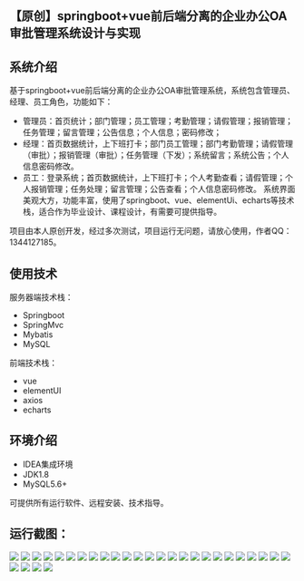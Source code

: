 ## 【原创】springboot+vue前后端分离的企业办公OA审批管理系统设计与实现

## 系统介绍

基于springboot+vue前后端分离的企业办公OA审批管理系统，系统包含管理员、经理、员工角色，功能如下：
- 管理员：首页统计；部门管理；员工管理；考勤管理；请假管理；报销管理；任务管理；留言管理；公告信息；个人信息；密码修改；
- 经理：首页数据统计，上下班打卡；部门员工管理；部门考勤管理；请假管理（审批）；报销管理（审批）；任务管理（下发）；系统留言；系统公告；个人信息密码修改。
- 员工：登录系统；首页数据统计，上下班打卡；个人考勤查看；请假管理；个人报销管理；任务处理；留言管理；公告查看；个人信息密码修改。
系统界面美观大方，功能丰富，使用了springboot、vue、elementUi、echarts等技术栈，适合作为毕业设计、课程设计，有需要可提供指导。

项目由本人原创开发，经过多次测试，项目运行无问题，请放心使用，作者QQ：1344127185。

## 使用技术

服务器端技术栈：

- Springboot
- SpringMvc
- Mybatis
- MySQL

前端技术栈：

- vue
- elementUI
- axios
- echarts

## 环境介绍

- IDEA集成环境
- JDK1.8
- MySQL5.6+

可提供所有运行软件、远程安装、技术指导。

## 运行截图：
![](https://github.com/itcoderyhl/oa-approval-server/blob/main/images/1.png)
![](https://github.com/itcoderyhl/oa-approval-server/blob/main/images/2.png)
![](https://github.com/itcoderyhl/oa-approval-server/blob/main/images/3.png)
![](https://github.com/itcoderyhl/oa-approval-server/blob/main/images/4.png)
![](https://github.com/itcoderyhl/oa-approval-server/blob/main/images/5.png)
![](https://github.com/itcoderyhl/oa-approval-server/blob/main/images/6.png)
![](https://github.com/itcoderyhl/oa-approval-server/blob/main/images/7.png)
![](https://github.com/itcoderyhl/oa-approval-server/blob/main/images/8.png)
![](https://github.com/itcoderyhl/oa-approval-server/blob/main/images/9.png)
![](https://github.com/itcoderyhl/oa-approval-server/blob/main/images/10.png)
![](https://github.com/itcoderyhl/oa-approval-server/blob/main/images/11.png)
![](https://github.com/itcoderyhl/oa-approval-server/blob/main/images/12.png)
![](https://github.com/itcoderyhl/oa-approval-server/blob/main/images/13.png)
![](https://github.com/itcoderyhl/oa-approval-server/blob/main/images/14.png)
![](https://github.com/itcoderyhl/oa-approval-server/blob/main/images/15.png)
![](https://github.com/itcoderyhl/oa-approval-server/blob/main/images/16.png)
![](https://github.com/itcoderyhl/oa-approval-server/blob/main/images/17.png)
![](https://github.com/itcoderyhl/oa-approval-server/blob/main/images/18.png)
![](https://github.com/itcoderyhl/oa-approval-server/blob/main/images/19.png)
![](https://github.com/itcoderyhl/oa-approval-server/blob/main/images/20.png)
![](https://github.com/itcoderyhl/oa-approval-server/blob/main/images/21.png)
![](https://github.com/itcoderyhl/oa-approval-server/blob/main/images/22.png)
![](https://github.com/itcoderyhl/oa-approval-server/blob/main/images/23.png)
![](https://github.com/itcoderyhl/oa-approval-server/blob/main/images/24.png)
![](https://github.com/itcoderyhl/oa-approval-server/blob/main/images/25.png)
![](https://github.com/itcoderyhl/oa-approval-server/blob/main/images/26.png)
![](https://github.com/itcoderyhl/oa-approval-server/blob/main/images/27.png)
![](https://github.com/itcoderyhl/oa-approval-server/blob/main/images/28.png)
![](https://github.com/itcoderyhl/oa-approval-server/blob/main/images/29.png)

